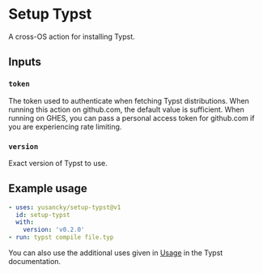# Setup Typst

A cross-OS action for installing Typst.

## Inputs

### `token`

The token used to authenticate when fetching Typst distributions. When running this action on github.com, the default value is sufficient. When running on GHES, you can pass a personal access token for github.com if you are experiencing rate limiting.

### `version`

Exact version of Typst to use.

## Example usage

```yaml
- uses: yusancky/setup-typst@v1
  id: setup-typst
  with:
    version: 'v0.2.0'
- run: typst compile file.typ
```

You can also use the additional uses given in [Usage](https://github.com/typst/typst#usage) in the Typst documentation.
